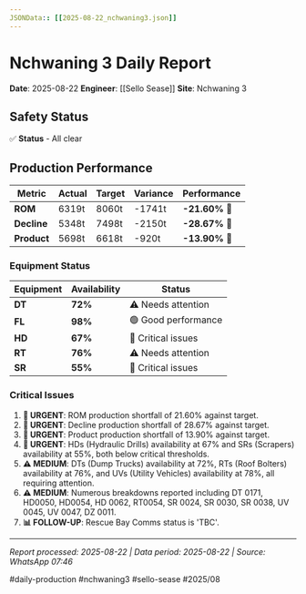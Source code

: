 ```yaml
---
JSONData:: [[2025-08-22_nchwaning3.json]]
---
```


# Nchwaning 3 Daily Report
**Date**: 2025-08-22
**Engineer**: [[Sello Sease]]
**Site**: Nchwaning 3

## Safety Status
✅ **Status** - All clear

## Production Performance
| Metric | Actual | Target | Variance | Performance |
|--------|--------|--------|----------|-------------|
| **ROM** | 6319t | 8060t | -1741t | **-21.60%** 🔴 |
| **Decline** | 5348t | 7498t | -2150t | **-28.67%** 🔴 |
| **Product** | 5698t | 6618t | -920t | **-13.90%** 🔴 |

### Equipment Status
| Equipment | Availability | Status |
|-----------|-------------|---------|
| **DT** | **72%** | ⚠️ Needs attention |
| **FL** | **98%** | 🟢 Good performance |
| **HD** | **67%** | 🔴 Critical issues |
| **RT** | **76%** | ⚠️ Needs attention |
| **SR** | **55%** | 🔴 Critical issues |

### Critical Issues
1. **🔴 URGENT**: ROM production shortfall of 21.60% against target.
2. **🔴 URGENT**: Decline production shortfall of 28.67% against target.
3. **🔴 URGENT**: Product production shortfall of 13.90% against target.
4. **🔴 URGENT**: HDs (Hydraulic Drills) availability at 67% and SRs (Scrapers) availability at 55%, both below critical thresholds.
5. **⚠️ MEDIUM**: DTs (Dump Trucks) availability at 72%, RTs (Roof Bolters) availability at 76%, and UVs (Utility Vehicles) availability at 78%, all requiring attention.
6. **⚠️ MEDIUM**: Numerous breakdowns reported including DT 0171, HD0050, HD0054, HD 0062, RT0054, SR 0024, SR 0030, SR 0038, UV 0045, UV 0047, DZ 0011.
7. **📊 FOLLOW-UP**: Rescue Bay Comms status is 'TBC'.

---
*Report processed: 2025-08-22 | Data period: 2025-08-22 | Source: WhatsApp 07:46*

#daily-production #nchwaning3 #sello-sease #2025/08